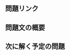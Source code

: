 ## 問題リンク

<!--
例: [1. Two Sum](https://leetcode.com/problems/two-sum/description/)
-->

## 問題文の概要

<!--
例:
整数配列 nums と整数 target が与えられる。配列内の異なる 2 つの要素の和が target になるような インデックス を返せ。各入力にはちょうど 1 つの解が存在し、同じ要素を 2 回使ってはならない。答えの順序は任意。
-->

## 次に解く予定の問題

<!--
例: [1. Two Sum](https://leetcode.com/problems/two-sum/description/)
-->
